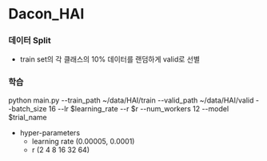 # Dacon_HAI

### 데이터 Split
- train set의 각 클래스의 10% 데이터를 랜덤하게 valid로 선별

### 학습
python main.py --train_path ~/data/HAI/train --valid_path ~/data/HAI/valid --batch_size 16 --lr $learning_rate --r $r --num_workers 12 --model $trial_name
- hyper-parameters
  - learning rate (0.00005, 0.0001)
  - r (2 4 8 16 32 64)
